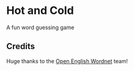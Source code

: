 # Hot and Cold

A fun word guessing game

## Credits

Huge thanks to the [Open English Wordnet](https://github.com/globalwordnet/english-wordnet) team!
